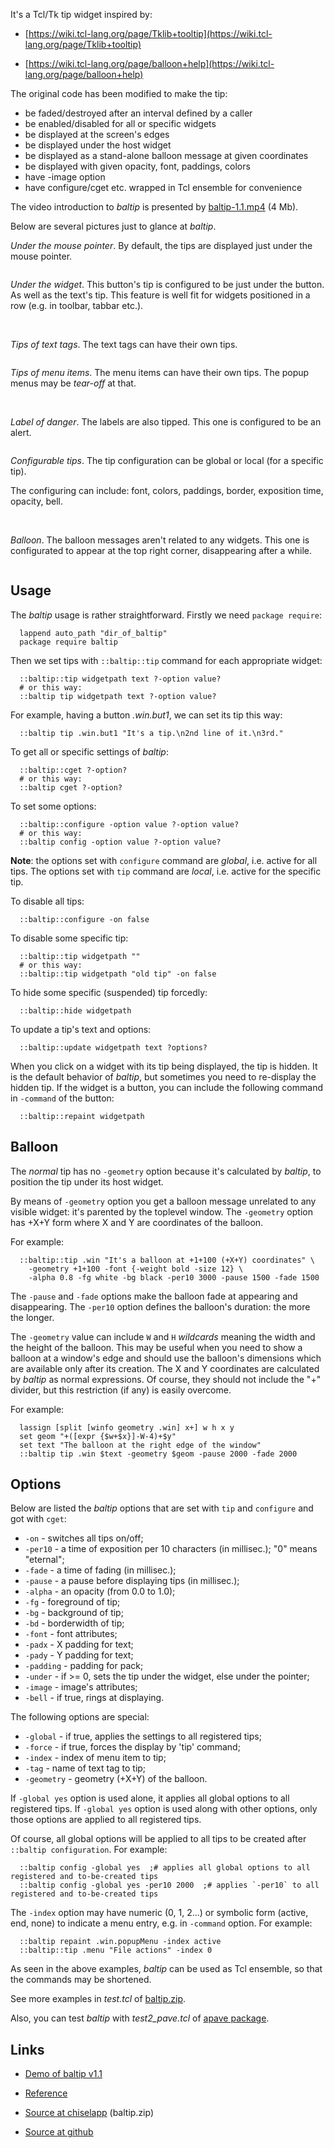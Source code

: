 It's a Tcl/Tk tip widget inspired by:

  * [https://wiki.tcl-lang.org/page/Tklib+tooltip](https://wiki.tcl-lang.org/page/Tklib+tooltip)

  * [https://wiki.tcl-lang.org/page/balloon+help](https://wiki.tcl-lang.org/page/balloon+help)

The original code has been modified to make the tip:

  * be faded/destroyed after an interval defined by a caller
  * be enabled/disabled for all or specific widgets
  * be displayed at the screen's edges
  * be displayed under the host widget
  * be displayed as a stand-alone balloon message at given coordinates
  * be displayed with given opacity, font, paddings, colors
  * have -image option
  * have configure/cget etc. wrapped in Tcl ensemble for convenience

The video introduction to *baltip* is presented by
 [baltip-1.1.mp4](https://github.com/aplsimple/baltip/releases/download/baltip-1.1/baltip-1.1.mp4) (4 Mb).

Below are several pictures just to glance at *baltip*.

*Under the mouse pointer*. By default, the tips are displayed just under the mouse pointer.

 <img src="https://aplsimple.github.io/en/tcl/baltip/files/btip3.png" class="media" alt="">

*Under the widget*. This button's tip is configured to be just under the button. As well as the text's tip. This feature is well fit for widgets positioned in a row (e.g. in toolbar, tabbar etc.).

 <img src="https://aplsimple.github.io/en/tcl/baltip/files/btip1.png" class="media" alt="">

 <img src="https://aplsimple.github.io/en/tcl/baltip/files/btip2.png" class="media" alt="">

*Tips of text tags*. The text tags can have their own tips.

 <img src="https://aplsimple.github.io/en/tcl/baltip/files/btip4.png" class="media" alt="">

*Tips of menu items*. The menu items can have their own tips. The popup menus may be *tear-off* at that.

 <img src="https://aplsimple.github.io/en/tcl/baltip/files/btip5.png" class="media" alt="">

 <img src="https://aplsimple.github.io/en/tcl/baltip/files/btip6.png" class="media" alt="">

*Label of danger*. The labels are also tipped. This one is configured to be an alert.

 <img src="https://aplsimple.github.io/en/tcl/baltip/files/btip7.png" class="media" alt="">

*Configurable tips*. The tip configuration can be global or local (for a specific tip).

The configuring can include: font, colors, paddings, border, exposition time, opacity, bell.

 <img src="https://aplsimple.github.io/en/tcl/baltip/files/btip8.png" class="media" alt="">

 <img src="https://aplsimple.github.io/en/tcl/baltip/files/btip9.png" class="media" alt="">

*Balloon*. The balloon messages aren't related to any widgets. This one is configurated to appear at the top right corner, disappearing after a while.

 <img src="https://aplsimple.github.io/en/tcl/baltip/files/btip10.png" class="media" alt="">

## Usage

The *baltip* usage is rather straightforward. Firstly we need `package require`:

      lappend auto_path "dir_of_baltip"
      package require baltip

Then we set tips with `::baltip::tip` command for each appropriate widget:

      ::baltip::tip widgetpath text ?-option value?
      # or this way:
      ::baltip tip widgetpath text ?-option value?

For example, having a button *.win.but1*, we can set its tip this way:

      ::baltip tip .win.but1 "It's a tip.\n2nd line of it.\n3rd."

To get all or specific settings of *baltip*:

      ::baltip::cget ?-option?
      # or this way:
      ::baltip cget ?-option?

To set some options:

      ::baltip::configure -option value ?-option value?
      # or this way:
      ::baltip config -option value ?-option value?

**Note**: the options set with `configure` command are *global*, i.e. active for all tips.
The options set with `tip` command are *local*, i.e. active for the specific tip.

To disable all tips:

      ::baltip::configure -on false

To disable some specific tip:

      ::baltip::tip widgetpath ""
      # or this way:
      ::baltip::tip widgetpath "old tip" -on false

To hide some specific (suspended) tip forcedly:

      ::baltip::hide widgetpath

To update a tip's text and options:

      ::baltip::update widgetpath text ?options?

When you click on a widget with its tip being displayed, the tip is hidden. It is the default behavior of *baltip*, but sometimes you need to re-display the hidden tip. If the widget is a button, you can include the following command in `-command` of the button:

      ::baltip::repaint widgetpath

## Balloon

The *normal* tip has no `-geometry` option because it's calculated by *baltip*, to position the tip under its host widget.

By means of `-geometry` option you get a balloon message unrelated to any visible widget: it's parented by the toplevel window. The `-geometry` option has +X+Y form where X and Y are coordinates of the balloon.

For example:

      ::baltip::tip .win "It's a balloon at +1+100 (+X+Y) coordinates" \
        -geometry +1+100 -font {-weight bold -size 12} \
        -alpha 0.8 -fg white -bg black -per10 3000 -pause 1500 -fade 1500

The `-pause` and `-fade` options make the balloon fade at appearing and disappearing. The `-per10` option defines the balloon's duration: the more the longer.

The `-geometry` value can include `W` and `H` *wildcards* meaning the width and the height of the balloon. This may be useful when you need to show a balloon at a window's edge and should use the balloon's dimensions which are available only after its creation. The X and Y coordinates are calculated by *baltip* as normal expressions. Of course, they should not include the "+" divider, but this restriction (if any) is easily overcome.

For example:

      lassign [split [winfo geometry .win] x+] w h x y
      set geom "+([expr {$w+$x}]-W-4)+$y"
      set text "The balloon at the right edge of the window"
      ::baltip tip .win $text -geometry $geom -pause 2000 -fade 2000

## Options

Below are listed the *baltip* options that are set with `tip` and `configure` and got with `cget`:

 * `-on` - switches all tips on/off;
 * `-per10` - a time of exposition per 10 characters (in millisec.); "0" means "eternal";
 * `-fade` - a time of fading (in millisec.);
 * `-pause` - a pause before displaying tips (in millisec.);
 * `-alpha` - an opacity (from 0.0 to 1.0);
 * `-fg` - foreground of tip;
 * `-bg` - background of tip;
 * `-bd` - borderwidth of tip;
 * `-font` - font attributes;
 * `-padx` - X padding for text;
 * `-pady` - Y padding for text;
 * `-padding` - padding for pack;
 * `-under` - if >= 0, sets the tip under the widget, else under the pointer;
 * `-image` - image's attributes;
 * `-bell` - if true, rings at displaying.

The following options are special:

 * `-global` - if true, applies the settings to all registered tips;
 * `-force` - if true, forces the display by 'tip' command;
 * `-index` - index of menu item to tip;
 * `-tag` - name of text tag to tip;
 * `-geometry` - geometry (+X+Y) of the balloon.

If `-global yes` option is used alone, it applies all global options to all registered tips. If `-global yes` option is used along with other options, only those options are applied to all registered tips.

Of course, all global options will be applied to all tips to be created after `::baltip configuration`. For example:

      ::baltip config -global yes  ;# applies all global options to all registered and to-be-created tips
      ::baltip config -global yes -per10 2000  ;# applies `-per10` to all registered and to-be-created tips

The `-index` option may have numeric (0, 1, 2...) or symbolic form (active, end, none) to indicate a menu entry, e.g. in `-command` option. For example:

      ::baltip repaint .win.popupMenu -index active
      ::baltip::tip .menu "File actions" -index 0

As seen in the above examples, *baltip* can be used as Tcl ensemble, so that the commands may be shortened.

See more examples in *test.tcl* of [baltip.zip](https://chiselapp.com/user/aplsimple/repository/baltip/download).

Also, you can test *baltip* with *test2_pave.tcl* of [apave package](https://chiselapp.com/user/aplsimple/repository/pave/download).

## Links

  * [Demo of baltip v1.1](https://github.com/aplsimple/baltip/releases/download/baltip-1.1/baltip-1.1.mp4)

  * [Reference](https://aplsimple.github.io/en/tcl/baltip/baltip.html)

  * [Source at chiselapp](https://chiselapp.com/user/aplsimple/repository/baltip/download) (baltip.zip)

  * [Source at github](https://github.com/aplsimple/baltip)
